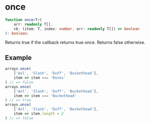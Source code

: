 # once

```ts
function once<T>(
    arr: readonly T[],
    cb: (item: T, index: number, arr: readonly T[]) => boolean
): boolean;
```

Returns true if the callback returns true once. Returns false otherwise.

## Example

```ts
arrays.once(
    ['Axl', 'Slash', 'Duff', 'Buckethead'],
    item => item === 'Roses'
) // => false
arrays.once(
    ['Axl', 'Slash', 'Duff', 'Buckethead'],
    item => item === 'Buckethead'
) // => true
arrays.once(
    ['Axl', 'Slash', 'Duff', 'Buckethead'],
    item => item.length > 2
) // => false
```
